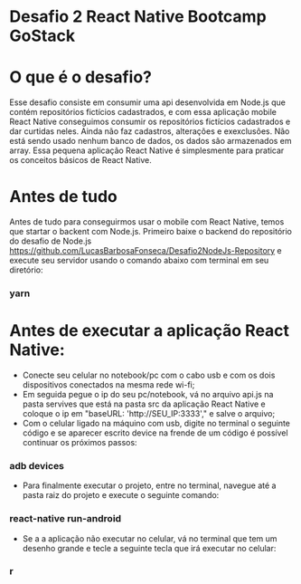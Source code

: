 # Desafio 2 React Native Bootcamp GoStack

# O que é o desafio?
Esse desafio consiste em consumir uma api desenvolvida em Node.js que contém repositórios fictícios cadastrados,
e com essa aplicação mobile React Native conseguimos consumir os repositórios fictícios cadastrados e dar curtidas neles.
Ainda não faz cadastros, alterações e exexclusões. Não está sendo usado nenhum banco de dados, 
os dados são armazenados em array. Essa pequena aplicação React Native é simplesmente para praticar os conceitos básicos de React Native.

# Antes de tudo
Antes de tudo para conseguirmos usar o mobile com React Native, temos que startar o backent com Node.js. Primeiro baixe o backend 
do repositório do desafio de Node.js https://github.com/LucasBarbosaFonseca/Desafio2NodeJs-Repository e execute seu servidor usando 
o comando abaixo com terminal em seu diretório:
### yarn

# Antes de executar a aplicação React Native:
- Conecte seu celular no notebook/pc com o cabo usb e com os dois dispositivos conectados na mesma rede wi-fi;
- Em seguida pegue o ip do seu pc/notebook, vá no arquivo api.js na pasta servives  que está na pasta src da aplicação React Native
e coloque o ip em "baseURL: 'http://SEU_IP:3333'," e salve o arquivo;
- Com o celular ligado na máquino com usb, digite no terminal o seguinte código e se aparecer escrito device na frende de um código é
possível continuar os próximos passos:
### adb devices
- Para finalmente executar o projeto, entre no terminal, navegue até a pasta raiz do projeto e execute o seguinte comando:
### react-native run-android
- Se a a aplicação não executar no celular, vá no terminal que tem um desenho grande e tecle a seguinte tecla que irá executar no celular:
### r
